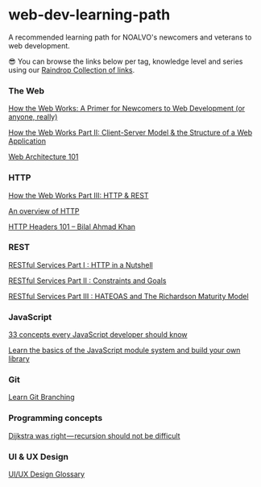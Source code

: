 # web-dev-learning-path
A recommended learning path for NOALVO's newcomers and veterans to web development.

😎 You can browse the links below per tag, knowledge level and series using our [Raindrop Collection of links](https://raindrop.io/collection/6661360).

### The Web

[How the Web Works: A Primer for Newcomers to Web Development (or anyone, really)](https://medium.freecodecamp.org/how-the-web-works-a-primer-for-newcomers-to-web-development-or-anyone-really-b4584e63585c)

[How the Web Works Part II: Client-Server Model & the Structure of a Web Application](https://medium.freecodecamp.org/how-the-web-works-part-ii-client-server-model-the-structure-of-a-web-application-735b4b6d76e3)

[Web Architecture 101](https://engineering.videoblocks.com/web-architecture-101-a3224e126947)

### HTTP

[How the Web Works Part III: HTTP & REST](https://medium.freecodecamp.org/how-the-web-works-part-iii-http-rest-e61bc50fa0a)

[An overview of HTTP](https://developer.mozilla.org/en-US/docs/Web/HTTP/Overview)

[HTTP Headers 101 – Bilal Ahmad Khan](https://medium.com/@bilalak90/http-headers-101-5392a7eff87b)

### REST

[RESTful Services Part I : HTTP in a Nutshell](https://medium.freecodecamp.org/restful-services-part-i-http-in-a-nutshell-aab3bfedd131)

[RESTful Services Part II : Constraints and Goals](https://medium.freecodecamp.org/restful-services-part-ii-constraints-and-goals-530b8f6298b9)

[RESTful Services Part III : HATEOAS and The Richardson Maturity Model](https://medium.freecodecamp.org/restful-services-part-iii-hateoas-and-the-richardson-maturity-model-48d4e4c79b8d)

### JavaScript

[33 concepts every JavaScript developer should know](https://github.com/leonardomso/33-js-concepts)

[Learn the basics of the JavaScript module system and build your own library](https://medium.freecodecamp.org/anatomy-of-js-module-systems-and-building-libraries-fadcd8dbd0e)

### Git

[Learn Git Branching](https://learngitbranching.js.org/)

### Programming concepts

[Dijkstra was right — recursion should not be difficult](https://medium.freecodecamp.org/learn-recursion-in-10-minutes-e3262ac08a1)

### UI & UX Design

[UI/UX Design Glossary](https://tubikstudio.com/uiux-design-glossary-steps-to-usability/)
